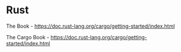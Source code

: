 # Rust

The Book - https://doc.rust-lang.org/cargo/getting-started/index.html

The Cargo Book - https://doc.rust-lang.org/cargo/getting-started/index.html

